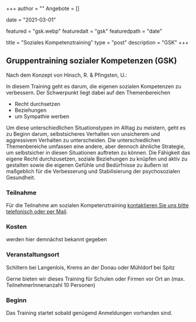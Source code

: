 +++
author = ""
Angebote = []

date = "2021-03-01"

featured = "gsk.webp"
featuredalt = "gsk"
featuredpath = "date"

title = "Soziales Kompetenztraining"
type = "post"
description = "GSK"
+++

## Gruppentraining sozialer Kompetenzen (GSK)

Nach dem Konzept von Hinsch, R. & Pfingsten, U.:

In diesem Training geht es darum, die eigenen sozialen Kompetenzen zu verbessern. Der Schwerpunkt liegt dabei auf den Themenbereichen

* Recht durchsetzen
* Beziehungen 
* um Sympathie werben

Um diese unterschiedlichen Situationstypen im Alltag zu meistern, geht es zu Beginn darum, selbstsicheres Verhalten von unsicherem und aggressivem Verhalten zu unterscheiden. Die unterschiedlichen Themenbereiche umfassen eine andere, aber dennoch ähnliche Strategie, um selbstsicher in diesen Situationen auftreten zu können. Die Fähigkeit das eigene Recht durchzusetzen, soziale Beziehungen zu knüpfen und aktiv zu gestalten sowie die eigenen Gefühle und Bedürfnisse zu äußern ist maßgeblich für die Verbesserung und Stabilisierung der psychosozialen Gesundheit.


### Teilnahme

Für die Teilnahme am sozialen Kompetenztraining [kontaktieren Sie uns bitte telefonisch oder per Mail](/contact).


### Kosten 

werden hier demnächst bekannt gegeben

### Veranstaltungsort 

Schiltern bei Langenlois, Krems an der Donau oder Mühldorf bei Spitz

Gerne bieten wir dieses Training für Schulen oder Firmen vor Ort an (max. TeilnehmerInnenanzahl 10 Personen)

### Beginn

Das Training startet sobald genügend Anmeldungen vorhanden sind.